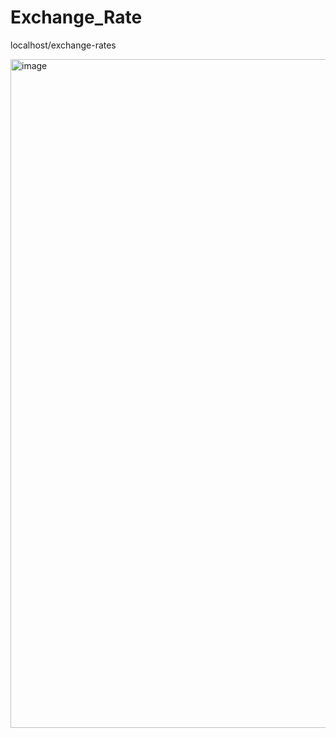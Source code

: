 # Exchange_Rate

localhost/exchange-rates

<img width="1070" alt="image" src="https://github.com/ridvanceylan/Exchange_Rate/assets/11595571/c8359736-651c-42ad-b9d1-b9654ee27a01">

